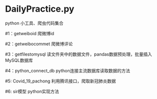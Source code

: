 # DailyPractice.py

python 小工具、爬虫代码集合


#1：getweiboid    爬微博id

#2：getweibocommet 爬微博评论

#3：getfilestomysql 读文件夹中的数据文件，pandas数据预处理，批量插入MySQL数据库

#4：python_connect_db python连接主流数据库读取数据的方法

#5: Covid_19_pachong 利用腾讯接口，爬取新冠肺炎数据

#6: sir模型 python实现方法
